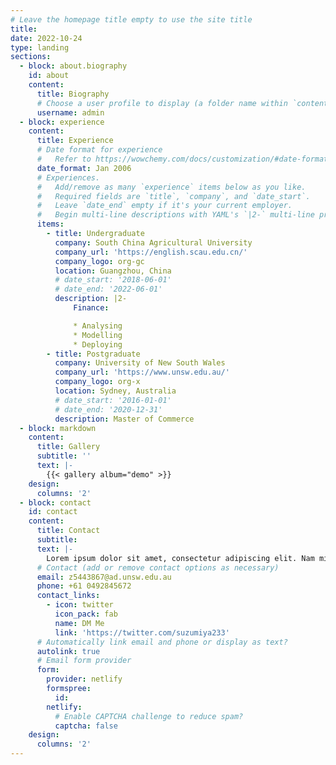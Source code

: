 ```yaml
---
# Leave the homepage title empty to use the site title
title:
date: 2022-10-24
type: landing
sections:
  - block: about.biography
    id: about
    content:
      title: Biography
      # Choose a user profile to display (a folder name within `content/authors/`)
      username: admin
  - block: experience
    content:
      title: Experience
      # Date format for experience
      #   Refer to https://wowchemy.com/docs/customization/#date-format
      date_format: Jan 2006
      # Experiences.
      #   Add/remove as many `experience` items below as you like.
      #   Required fields are `title`, `company`, and `date_start`.
      #   Leave `date_end` empty if it's your current employer.
      #   Begin multi-line descriptions with YAML's `|2-` multi-line prefix.
      items:
        - title: Undergraduate
          company: South China Agricultural University
          company_url: 'https://english.scau.edu.cn/'
          company_logo: org-gc
          location: Guangzhou, China
          # date_start: '2018-06-01'
          # date_end: '2022-06-01'
          description: |2-
              Finance:

              * Analysing
              * Modelling
              * Deploying
        - title: Postgraduate
          company: University of New South Wales
          company_url: 'https://www.unsw.edu.au/'
          company_logo: org-x
          location: Sydney, Australia
          # date_start: '2016-01-01'
          # date_end: '2020-12-31'
          description: Master of Commerce
  - block: markdown
    content:
      title: Gallery
      subtitle: ''
      text: |-
        {{< gallery album="demo" >}}
    design:
      columns: '2'
  - block: contact
    id: contact
    content:
      title: Contact
      subtitle:
      text: |-
        Lorem ipsum dolor sit amet, consectetur adipiscing elit. Nam mi diam, venenatis ut magna et, vehicula efficitur enim.
      # Contact (add or remove contact options as necessary)
      email: z5443867@ad.unsw.edu.au
      phone: +61 0492845672
      contact_links:
        - icon: twitter
          icon_pack: fab
          name: DM Me
          link: 'https://twitter.com/suzumiya233'
      # Automatically link email and phone or display as text?
      autolink: true
      # Email form provider
      form:
        provider: netlify
        formspree:
          id:
        netlify:
          # Enable CAPTCHA challenge to reduce spam?
          captcha: false
    design:
      columns: '2'
---
```

